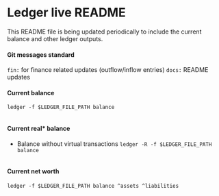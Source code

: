 # Ledger live README

This README file is being updated periodically to include the current balance and other ledger outputs.

#### Git messages standard

`fin:` for finance related updates (outflow/inflow entries)
`docs:` README updates

#### Current balance

`ledger -f $LEDGER_FILE_PATH balance`

```

```

#### Current real\* balance

-   Balance without virtual transactions
    `ledger -R -f $LEDGER_FILE_PATH balance`

```

```

#### Current net worth

`ledger -f $LEDGER_FILE_PATH balance ^assets ^liabilities`

```

```
